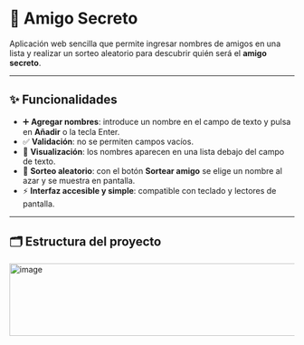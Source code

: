 # 🎁 Amigo Secreto

Aplicación web sencilla que permite ingresar nombres de amigos en una lista y realizar un sorteo aleatorio para descubrir quién será el **amigo secreto**.

---

## ✨ Funcionalidades

- ➕ **Agregar nombres**: introduce un nombre en el campo de texto y pulsa en **Añadir** o la tecla Enter.  
- ✅ **Validación**: no se permiten campos vacíos.  
- 👀 **Visualización**: los nombres aparecen en una lista debajo del campo de texto.  
- 🎲 **Sorteo aleatorio**: con el botón **Sortear amigo** se elige un nombre al azar y se muestra en pantalla.  
- ⚡ **Interfaz accesible y simple**: compatible con teclado y lectores de pantalla.  

---

## 🗂️ Estructura del proyecto

<img width="554" height="128" alt="image" src="https://github.com/user-attachments/assets/3ea9e2d8-88bd-4689-8e72-85653a921d74" />

